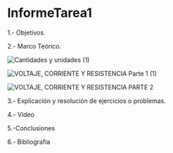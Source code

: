 # InformeTarea1


1.- Objetivos.


2.- Marco Teórico.

![Cantidades y unidades (1)](https://user-images.githubusercontent.com/116771507/201028822-80a29658-47da-4dcb-9303-f524ca713967.png)


![VOLTAJE, CORRIENTE Y RESISTENCIA  Parte 1 (1)](https://user-images.githubusercontent.com/116771507/201029363-d5d44c09-9b9d-49ea-8d3d-965598e36f84.png)


![VOLTAJE, CORRIENTE Y RESISTENCIA  PARTE 2](https://user-images.githubusercontent.com/116771507/201029644-e1c12fad-810d-4fc8-bff8-eebfab70ab47.png)



3.- Explicación y resolución de ejercicios o problemas.


4.- Video


5.-Conclusiones


6.- Bibliografía

